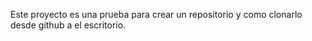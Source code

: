 Este proyecto es una prueba para crear un repositorio y como clonarlo desde github a el escritorio.
